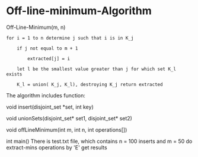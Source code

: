 # Off-line-minimum-Algorithm
Off-Line-Minimum(m, n) 

    for i = 1 to n determine j such that i is in K_j 
    
        if j not equal to m + 1 
        
            extracted[j] = i 
            
        let l be the smallest value greater than j for which set K_l exists 
        
        K_l = union( K_j, K_l), destroying K_j return extracted

The algorithm includes function:

void insert(disjoint_set *set, int key)

void unionSets(disjoint_set* set1, disjoint_set* set2)

void offLineMinimum(int m, int n, int operations[])

int main()
There is test.txt file, which contains n = 100 inserts and m = 50
do extract-mins operations by 'E' get results
